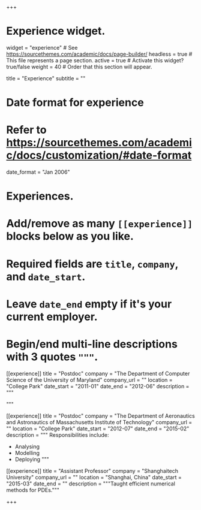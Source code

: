 +++
# Experience widget.
widget = "experience"  # See https://sourcethemes.com/academic/docs/page-builder/
headless = true  # This file represents a page section.
active = true  # Activate this widget? true/false
weight = 40  # Order that this section will appear.

title = "Experience"
subtitle = ""

# Date format for experience
#   Refer to https://sourcethemes.com/academic/docs/customization/#date-format
date_format = "Jan 2006"

# Experiences.
#   Add/remove as many `[[experience]]` blocks below as you like.
#   Required fields are `title`, `company`, and `date_start`.
#   Leave `date_end` empty if it's your current employer.
#   Begin/end multi-line descriptions with 3 quotes `"""`.
[[experience]]
  title = "Postdoc"
  company = "The Department of Computer Science of the University of Maryland"
  company_url = ""
  location = "College Park"
  date_start = "2011-01"
  date_end = "2012-06"
  description = """
  
  """

  [[experience]]
  title = "Postdoc"
  company = "The Department of Aeronautics and Astronautics of Massachusetts Institute of Technology"
  company_url = ""
  location = "College Park"
  date_start = "2012-07"
  date_end = "2015-02"
  description = """
  Responsibilities include:
  
  * Analysing
  * Modelling
  * Deploying
  """

[[experience]]
  title = "Assistant Professor"
  company = "Shanghaitech University"
  company_url = ""
  location = "Shanghai, China"
  date_start = "2015-03"
  date_end = ""
  description = """Taught efficient numerical methods for PDEs."""

+++
